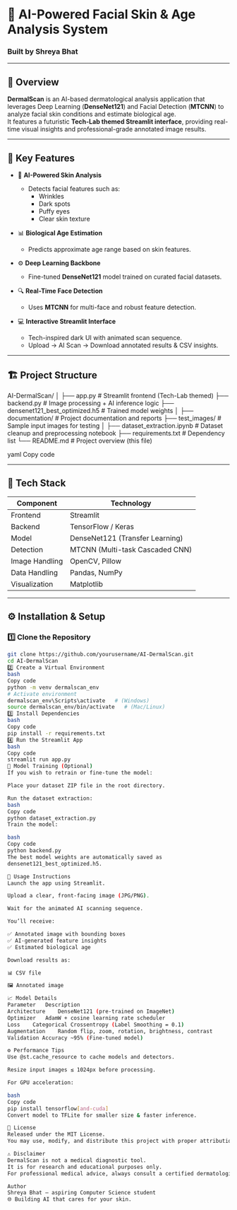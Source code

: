 # 🧬 AI-Powered Facial Skin & Age Analysis System  
### Built by **Shreya Bhat**

---

## 📘 Overview

**DermalScan** is an AI-based dermatological analysis application that leverages Deep Learning (**DenseNet121**) and Facial Detection (**MTCNN**) to analyze facial skin conditions and estimate biological age.  
It features a futuristic **Tech-Lab themed Streamlit interface**, providing real-time visual insights and professional-grade annotated image results.

---

## 🚀 Key Features

- 🧠 **AI-Powered Skin Analysis**
  - Detects facial features such as:
    - Wrinkles  
    - Dark spots  
    - Puffy eyes  
    - Clear skin texture  

- 📊 **Biological Age Estimation**
  - Predicts approximate age range based on skin features.

- ⚙️ **Deep Learning Backbone**
  - Fine-tuned **DenseNet121** model trained on curated facial datasets.

- 🔍 **Real-Time Face Detection**
  - Uses **MTCNN** for multi-face and robust feature detection.

- 💻 **Interactive Streamlit Interface**
  - Tech-inspired dark UI with animated scan sequence.
  - Upload → AI Scan → Download annotated results & CSV insights.

---

## 🏗️ Project Structure

AI-DermalScan/
│
├── app.py # Streamlit frontend (Tech-Lab themed)
├── backend.py # Image processing + AI inference logic
├── densenet121_best_optimized.h5 # Trained model weights
│
├── documentation/ # Project documentation and reports
├── test_images/ # Sample input images for testing
│
├── dataset_extraction.ipynb # Dataset cleanup and preprocessing notebook
├── requirements.txt # Dependency list
└── README.md # Project overview (this file)

yaml
Copy code

---

## 🧰 Tech Stack

| Component       | Technology |
|-----------------|-------------|
| Frontend        | Streamlit |
| Backend         | TensorFlow / Keras |
| Model           | DenseNet121 (Transfer Learning) |
| Detection       | MTCNN (Multi-task Cascaded CNN) |
| Image Handling  | OpenCV, Pillow |
| Data Handling   | Pandas, NumPy |
| Visualization   | Matplotlib |

---

## ⚙️ Installation & Setup

### 1️⃣ Clone the Repository
```bash
git clone https://github.com/yourusername/AI-DermalScan.git
cd AI-DermalScan
2️⃣ Create a Virtual Environment
bash
Copy code
python -m venv dermalscan_env
# Activate environment
dermalscan_env\Scripts\activate   # (Windows)
source dermalscan_env/bin/activate   # (Mac/Linux)
3️⃣ Install Dependencies
bash
Copy code
pip install -r requirements.txt
4️⃣ Run the Streamlit App
bash
Copy code
streamlit run app.py
🧬 Model Training (Optional)
If you wish to retrain or fine-tune the model:

Place your dataset ZIP file in the root directory.

Run the dataset extraction:
bash
Copy code
python dataset_extraction.py
Train the model:

bash
Copy code
python backend.py
The best model weights are automatically saved as
densenet121_best_optimized.h5.

🧪 Usage Instructions
Launch the app using Streamlit.

Upload a clear, front-facing image (JPG/PNG).

Wait for the animated AI scanning sequence.

You’ll receive:

✅ Annotated image with bounding boxes
✅ AI-generated feature insights
✅ Estimated biological age

Download results as:

📊 CSV file

🖼️ Annotated image

📈 Model Details
Parameter	Description
Architecture	DenseNet121 (pre-trained on ImageNet)
Optimizer	AdamW + cosine learning rate scheduler
Loss	Categorical Crossentropy (Label Smoothing = 0.1)
Augmentation	Random flip, zoom, rotation, brightness, contrast
Validation Accuracy	~95% (Fine-tuned model)

⚙️ Performance Tips
Use @st.cache_resource to cache models and detectors.

Resize input images ≤ 1024px before processing.

For GPU acceleration:

bash
Copy code
pip install tensorflow[and-cuda]
Convert model to TFLite for smaller size & faster inference.

🧾 License
Released under the MIT License.
You may use, modify, and distribute this project with proper attribution.

⚠️ Disclaimer
DermalScan is not a medical diagnostic tool.
It is for research and educational purposes only.
For professional medical advice, always consult a certified dermatologist.

Author
Shreya Bhat — aspiring Computer Science student
🌐 Building AI that cares for your skin.
